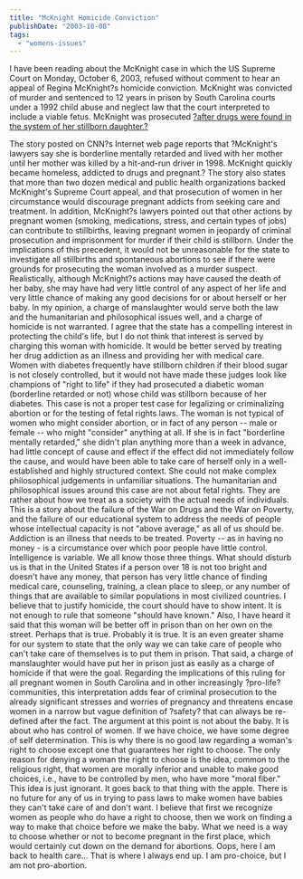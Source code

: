 ```yaml
---
title: "McKnight Homicide Conviction"
publishDate: "2003-10-08"
tags: 
  - "womens-issues"
---
```


I have been reading about the McKnight case in which the US Supreme Court on Monday, October 6, 2003, refused without comment to hear an appeal of Regina McKnight?s homicide conviction. McKnight was convicted of murder and sentenced to 12 years in prison by South Carolina courts under a 1992 child abuse and neglect law that the court interpreted to include a viable fetus. McKnight was prosecuted [?after drugs were found in the system of her stillborn daughter.?](http://www.cnn.com/2003/LAW/10/06/scotus.stillbirth.ap/index.html)

<!--more--> The story posted on CNN?s Internet web page reports that ?McKnight's lawyers say she is borderline mentally retarded and lived with her mother until her mother was killed by a hit-and-run driver in 1998. McKnight quickly became homeless, addicted to drugs and pregnant.? The story also states that more than two dozen medical and public health organizations backed McKnight's Supreme Court appeal, and that prosecution of women in her circumstance would discourage pregnant addicts from seeking care and treatment. In addition, McKnight?s lawyers pointed out that other actions by pregnant women (smoking, medications, stress, and certain types of jobs) can contribute to stillbirths, leaving pregnant women in jeopardy of criminal prosecution and imprisonment for murder if their child is stillborn. Under the implications of this precedent, it would not be unreasonable for the state to investigate all stillbirths and spontaneous abortions to see if there were grounds for prosecuting the woman involved as a murder suspect. Realistically, although McKnight?s actions may have caused the death of her baby, she may have had very little control of any aspect of her life and very little chance of making any good decisions for or about herself or her baby. In my opinion, a charge of manslaughter would serve both the law and the humanitarian and philosophical issues well, and a charge of homicide is not warranted. I agree that the state has a compelling interest in protecting the child's life, but I do not think that interest is served by charging this woman with homicide. It would be better served by treating her drug addiction as an illness and providing her with medical care. Women with diabetes frequently have stillborn children if their blood sugar is not closely controlled, but it would not have made these judges look like champions of "right to life" if they had prosecuted a diabetic woman (borderline retarded or not) whose child was stillborn because of her diabetes. This case is not a proper test case for legalizing or criminalizing abortion or for the testing of fetal rights laws. The woman is not typical of women who might consider abortion, or in fact of any person -- male or female -- who might "consider" anything at all. If she is in fact "borderline mentally retarded," she didn't plan anything more than a week in advance, had little concept of cause and effect if the effect did not immediately follow the cause, and would have been able to take care of herself only in a well-established and highly structured context. She could not make complex philosophical judgements in unfamiliar situations. The humanitarian and philosophical issues around this case are not about fetal rights. They are rather about how we treat as a society with the actual needs of individuals. This is a story about the failure of the War on Drugs and the War on Poverty, and the failure of our educational system to address the needs of people whose intellectual capacity is not "above average," as all of us should be. Addiction is an illness that needs to be treated. Poverty -- as in having no money - is a circumstance over which poor people have little control. Intelligence is variable. We all know those three things. What should disturb us is that in the United States if a person over 18 is not too bright and doesn't have any money, that person has very little chance of finding medical care, counseling, training, a clean place to sleep, or any number of things that are available to similar populations in most civilized countries. I believe that to justify homicide, the court should have to show intent. It is not enough to rule that someone "should have known." Also, I have heard it said that this woman will be better off in prison than on her own on the street. Perhaps that is true. Probably it is true. It is an even greater shame for our system to state that the only way we can take care of people who can't take care of themselves is to put them in prison. That said, a charge of manslaughter would have put her in prison just as easily as a charge of homicide if that were the goal. Regarding the implications of this ruling for all pregnant women in South Carolina and in other increasingly ?pro-life? communities, this interpretation adds fear of criminal prosecution to the already significant stresses and worries of pregnancy and threatens encase women in a narrow but vague definition of ?safety? that can always be re-defined after the fact. The argument at this point is not about the baby. It is about who has control of women. If we have choice, we have some degree of self determination. This is why there is no good law regarding a woman's right to choose except one that guarantees her right to choose. The only reason for denying a woman the right to choose is the idea, common to the religious right, that women are morally inferior and unable to make good choices, i.e., have to be controlled by men, who have more "moral fiber." This idea is just ignorant. It goes back to that thing with the apple. There is no future for any of us in trying to pass laws to make women have babies they can't take care of and don't want. I believe that first we recognize women as people who do have a right to choose, then we work on finding a way to make that choice before we make the baby. What we need is a way to choose whether or not to become pregnant in the first place, which would certainly cut down on the demand for abortions. Oops, here I am back to health care... That is where I always end up. I am pro-choice, but I am not pro-abortion.
